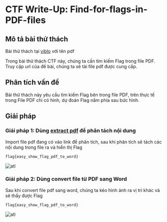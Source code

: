 # CTF Write-Up: Find-for-flags-in-PDF-files

## Mô tả bài thử thách  
Bài thử thách tại [viblo](https://ctf.viblo.asia/puzzles/pdf-m6w6gidsrpl) với tên pdf

Trong bài thử thách CTF này, chúng ta cần tìm kiếm Flag trong file PDF.
Truy cập url của đề bài, chúng ta sẽ tải file pdf được cung cấp.

## Phân tích vấn đề

Bài thử thách này yêu cầu tìm kiếm Flag bên trong file PDF, trên thực tế trong File PDF chỉ có hình, dự đoán Flag nằm phía sau bức hình.

## Giải pháp

### Giải pháp 1: Dùng [extract pdf](https://www.extractpdf.com/) để phân tách nội dung
Import file pdf đang có vào link để phân tích, sau khi phân tích sẽ tách các nội dung trong file ra và hiển thị Flag

```
flag{easy_show_flag_pdf_to_word}
```
![atl](Images/extractpdf)

### Giải pháp 2: Dùng convert file từ PDF sang Word

Sau khi convert file pdf sang word, chúng ta kéo hình ảnh ra vị trí khác và sẽ thấy được Flag

```
flag{easy_show_flag_pdf_to_word}
```
![atl](Images/converttoword)

